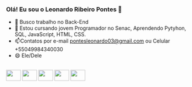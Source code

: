 ### Olá! Eu sou o Leonardo Ribeiro Pontes 👋

- 🔭 Busco trabalho no Back-End 
- 🌱 Estou cursando jovem Programador no Senac, Aprendendo Pytyhon, SQL, JavaScript, HTML, CSS.
- 📫Contatos por e-mail pontesleonardo03@gmail.com ou Celular +55049984340030
- 😄 Ele/Dele

<div style="display: inline_block"><br>
  <img align="center" height="30" width="40" src="https://cdn.jsdelivr.net/gh/devicons/devicon/icons/python/python-original.svg"/>
  <img align="center" height="30" width="40" src="https://cdn.jsdelivr.net/gh/devicons/devicon/icons/html5/html5-original.svg"/>
  <img align="center" height="30" width="40" src="https://cdn.jsdelivr.net/gh/devicons/devicon/icons/css3/css3-original.svg"/>
  <img align="center" height="30" width="40" src="https://cdn.jsdelivr.net/gh/devicons/devicon/icons/javascript/javascript-original.svg"/>
  <img align="center" height="30" width="40" src="https://cdn.jsdelivr.net/gh/devicons/devicon/icons/mysql/mysql-plain-wordmark.svg"/>
<div>
